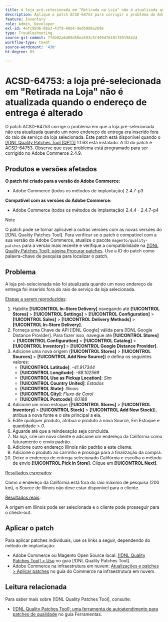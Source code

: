 ```yaml
---
title: A loja pré-selecionada em "Retirada na Loja" não é atualizada quando o endereço de entrega é alterado
description: Aplique o patch ACSD-64753 para corrigir o problema do Adobe Commerce em que a loja pré-selecionada não foi atualizada quando um novo endereço de entrega foi inserido fora do raio de serviço da loja selecionada.
feature: Inventory
role: Admin, Developer
exl-id: 4efc99d6-88a3-43f9-88d4-dedb9d8a269e
type: Troubleshooting
source-git-commit: 7fdb02a6d89d50ea593c5fd99d78101f89198424
workflow-type: tm+mt
source-wordcount: '438'
ht-degree: 0%

---
```


# ACSD-64753: a loja pré-selecionada em &quot;Retirada na Loja&quot; não é atualizada quando o endereço de entrega é alterado

O patch ACSD-64753 corrige o problema em que a loja pré-selecionada não era atualizada quando um novo endereço de entrega era inserido fora do raio de serviço da loja selecionada. Este patch está disponível quando o [[!DNL Quality Patches Tool (QPT)]](/help/tools/quality-patches-tool/quality-patches-tool-to-self-serve-quality-patches.md) 1.1.63 está instalado. A ID do patch é ACSD-64753. Observe que esse problema está programado para ser corrigido no Adobe Commerce 2.4.9.

## Produtos e versões afetados

**O patch foi criado para a versão do Adobe Commerce:**

* Adobe Commerce (todos os métodos de implantação) 2.4.7-p3

**Compatível com as versões do Adobe Commerce:**

* Adobe Commerce (todos os métodos de implantação) 2.4.4 - 2.4.7-p4

>[!NOTE]
>
>O patch pode se tornar aplicável a outras versões com as novas versões do [!DNL Quality Patches Tool]. Para verificar se o patch é compatível com a sua versão do Adobe Commerce, atualize o pacote `magento/quality-patches` para a versão mais recente e verifique a compatibilidade na [[!DNL Quality Patches Tool]: página Procurar patches](https://experienceleague.adobe.com/tools/commerce-quality-patches/index.html?lang=pt-BR). Use a ID do patch como palavra-chave de pesquisa para localizar o patch.

## Problema

A loja pré-selecionada não foi atualizada quando um novo endereço de entrega foi inserido fora do raio de serviço da loja selecionada.

<u>Etapas a serem reproduzidas</u>:

1. Habilite **[!UICONTROL In-Store Delivery]** navegando até **[!UICONTROL Stores]** > **[!UICONTROL Settings]** > **[!UICONTROL Configuration]** > **[!UICONTROL Sales]** > **[!UICONTROL Delivery Methods]** > **[!UICONTROL In-Store Delivery]**.
1. Forneça uma Chave de API [!DNL Google] válida para [!DNL Google Distance Provider]. Para fazer isso, navegue até **[!UICONTROL Stores]** > **[!UICONTROL Configuration]** > **[!UICONTROL Catalog]** > **[!UICONTROL Inventory]** > **[!UICONTROL Google Distance Provider]**.
1. Adicione uma nova origem (**[!UICONTROL Stores]** > **[!UICONTROL Sources]** > **[!UICONTROL Add New Source]**) e defina os seguintes valores:
   * **[!UICONTROL Latitude]**: *-41.917344*
   * **[!UICONTROL Longitude]**: *-88.102569*
   * **[!UICONTROL Use as Pickup Location]**: *Sim*
   * **[!UICONTROL Country United]**: *Estados*
   * **[!UICONTROL State]**: *Illinois*
   * **[!UICONTROL City]**: *Fluxo de Carol*
   * **[!UICONTROL Postcode]**: *60188*
1. Adicione um novo estoque (**[!UICONTROL Stores]** > **[!UICONTROL Inventory]** > **[!UICONTROL Stock]** > **[!UICONTROL Add New Stock]**), atribua a nova fonte e o site principal a ela.
1. Edite qualquer produto, atribua o produto à nova Source, Em Estoque e quantidade > *0*.
1. Aguarde até que a reindexação seja concluída.
1. Na loja, crie um novo cliente e adicione um endereço da Califórnia como faturamento e envio padrão.
1. Adicione outro endereço Illinois não padrão a este cliente.
1. Adicione o produto ao carrinho e prossiga para a finalização da compra.
1. Deixe o endereço de entrega selecionado Califórnia e escolha o método de envio **[!UICONTROL Pick in Store]**. Clique em **[!UICONTROL Next]**.

<u>Resultados esperados</u>:

Como o endereço da Califórnia está fora do raio máximo de pesquisa (200 km), o Source de Illinois não deve estar disponível para o cliente.

<u>Resultados reais</u>:

A origem em Illinois pode ser selecionada e o cliente pode prosseguir para o check-out.

## Aplicar o patch

Para aplicar patches individuais, use os links a seguir, dependendo do método de implantação:

* Adobe Commerce ou Magento Open Source local: [[!DNL Quality Patches Tool] > Uso](/help/tools/quality-patches-tool/usage.md) no guia [!DNL Quality Patches Tool].
* Adobe Commerce na infraestrutura em nuvem: [Atualizações e patches > Aplicar patches](https://experienceleague.adobe.com/docs/commerce-cloud-service/user-guide/develop/upgrade/apply-patches.html?lang=pt-BR) no guia do Commerce na infraestrutura em nuvem.

## Leitura relacionada

Para saber mais sobre [!DNL Quality Patches Tool], consulte:

* [[!DNL Quality Patches Tool]: uma ferramenta de autoatendimento para patches de qualidade](/help/tools/quality-patches-tool/quality-patches-tool-to-self-serve-quality-patches.md) no guia Ferramentas.
